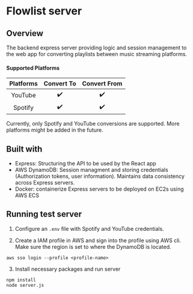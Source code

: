 
# Flowlist server
## Overview

The backend express server providing logic and session management to the web app for converting playlists between music streaming platforms.

#### Supported Platforms
| Platforms| Convert To | Convert From |
| :---:   | :---: | :---: |
| YouTube |✔️|✔️|
| Spotify |✔️|✔️|


Currently, only Spotify and YouTube conversions are supported. More platforms might be added in the future.

## Built with
- Express: Structuring the API to be used by the React app 
- AWS DynamoDB: Session managment and storing credentials (Authorization tokens, user information). Maintains data consistency across Express servers.
- Docker: containerize Express servers to be deployed on EC2s using AWS ECS

## Running test server

1. Configure an `.env` file with Spotify and YouTube credentials.

2. Create a IAM profile in AWS and sign into the profile using AWS cli. Make sure the region is set to where the DynamoDB is located.

```
aws sso login --profile <profile-name>
```


3. Install necessary packages and run server

```
npm install
node server.js 
```

